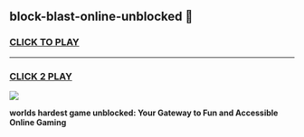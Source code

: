
## block-blast-online-unblocked 👋
<h3>
<a href="https://premium.freeplayer.one?title=block-blast-online-unblocked&ref=14F">CLICK TO PLAY</a></h3>
<hr>

<h3>
<a href="https://premium.freeplayer.one?title=block-blast-online-unblocked&ref=14F">CLICK 2 PLAY</a>
  
</h3>

<a href="https://premium.freeplayer.one?title=block-blast-online-unblocked&ref=12F/"><img src="https://clearcache.store/games.png"></a>


**worlds hardest game unblocked: Your Gateway to Fun and Accessible Online Gaming**
